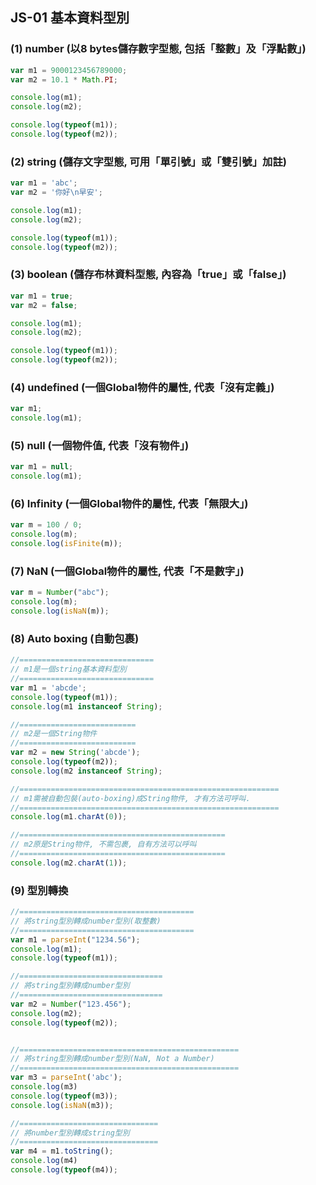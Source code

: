 ## JS-01 基本資料型別


### (1) number (以8 bytes儲存數字型態, 包括「整數」及「浮點數」)

```javascript
var m1 = 9000123456789000;
var m2 = 10.1 * Math.PI;

console.log(m1);
console.log(m2);

console.log(typeof(m1));
console.log(typeof(m2));
```

### (2) string (儲存文字型態, 可用「單引號」或「雙引號」加註)

```javascript
var m1 = 'abc';
var m2 = '你好\n早安';

console.log(m1);
console.log(m2);

console.log(typeof(m1));
console.log(typeof(m2));
```

### (3) boolean (儲存布林資料型態, 內容為「true」或「false」)
```javascript
var m1 = true;
var m2 = false;

console.log(m1);
console.log(m2);

console.log(typeof(m1));
console.log(typeof(m2));
```


### (4) undefined (一個Global物件的屬性, 代表「沒有定義」)

```javascript
var m1;
console.log(m1);
```

### (5) null (一個物件值, 代表「沒有物件」)

```javascript
var m1 = null;
console.log(m1);
```

### (6) Infinity (一個Global物件的屬性, 代表「無限大」)

```javascript
var m = 100 / 0;
console.log(m);
console.log(isFinite(m));
```

### (7) NaN (一個Global物件的屬性, 代表「不是數字」)

```javascript
var m = Number("abc");
console.log(m);
console.log(isNaN(m));
```



### (8) Auto boxing (自動包裹)

```javascript
//==============================
// m1是一個string基本資料型別
//==============================
var m1 = 'abcde';
console.log(typeof(m1));
console.log(m1 instanceof String);

//==========================
// m2是一個String物件
//==========================
var m2 = new String('abcde');
console.log(typeof(m2));
console.log(m2 instanceof String);

//==========================================================
// m1需被自動包裝(auto-boxing)成String物件, 才有方法可呼叫.
//==========================================================
console.log(m1.charAt(0));

//==============================================
// m2原是String物件, 不需包裹, 自有方法可以呼叫
//==============================================
console.log(m2.charAt(1));
```

### (9) 型別轉換

```javascript
//=======================================
// 將string型別轉成number型別(取整數)
//=======================================
var m1 = parseInt("1234.56");
console.log(m1);
console.log(typeof(m1));

//================================
// 將string型別轉成number型別
//================================
var m2 = Number("123.456");
console.log(m2);
console.log(typeof(m2));


//=================================================
// 將string型別轉成number型別(NaN, Not a Number)
//=================================================
var m3 = parseInt('abc');
console.log(m3)
console.log(typeof(m3));
console.log(isNaN(m3));

//===============================
// 將number型別轉成string型別
//===============================
var m4 = m1.toString();
console.log(m4)
console.log(typeof(m4));
```
